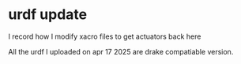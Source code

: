 # urdf update

I record how I modify xacro files to get actuators back here


All the urdf I uploaded on apr 17 2025 are drake compatiable version.
